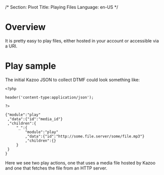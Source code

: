 /*
Section: Pivot
Title: Playing Files
Language: en-US
*/

# Overview

It is pretty easy to play files, either hosted in your account or accessible via a URI.

# Play sample

The initial Kazoo JSON to collect DTMF could look something like:

    <?php

    header('content-type:application/json');

    ?>

    {"module":"play"
     ,"data":{"id":"media_id"}
     ,"children":{
         "_":{
             "module":"play"
             ,"data":{"id":"http://some.file.server/some/file.mp3"}
             ,"children":{}
         }
     }
    }

Here we see two play actions, one that uses a media file hosted by Kazoo and one that fetches the file from an HTTP server.
